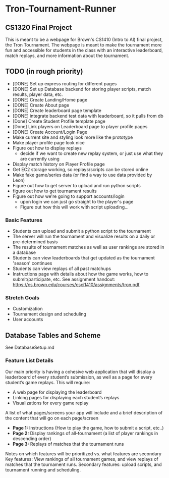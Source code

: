 # Tron-Tournament-Runner

## CS1320 Final Project

This is meant to be a webpage for Brown's CS1410 (Intro to AI) final project, the Tron Tournament. The webpage is meant to make the tournament more fun and accessible for students in the class with an interactive leaderboard, match replays, and more information about the tournament.

## TODO (in rough priority)

- [DONE] Set up express routing for different pages
- [DONE] Set up Database backend for storing player scripts, match results, player data, etc.
- [DONE] Create Landing/Home page
- [DONE] Create About page
- [DONE] Create leaderboard page template
- [DONE] integrate backend test data with leaderboard, so it pulls from db
- [Done] Create Student Profile template page
- [Done] Link players on Leaderboard page to player profile pages
- [DONE] Create Account/Login Page
- Make current site and styling look more like the prototype
- Make player profile page look nice
- Figure out how to display replays
  - decide if we want to create new replay system, or just use what they are currently using
- Display match history on Player Profile page
- Get EC2 storage working, so replays/scripts can be stored online
- Make fake game/series data (or find a way to use data provided by Leon)
- Figure out how to get server to upload and run python scripts
- figure out how to get tournament results
- Figure out how we're going to support accounts/login
    - upon login we can just go straight to the player's page
  - Figure out how this will work with script uploading...

### Basic Features

- Students can upload and submit a python script to the tournament
- The server will run the tournament and visualize results on a daily or pre-determined basis
- The results of tournament matches as well as user rankings are stored in a database
- Students can view leaderboards that get updated as the tournament 'season' continues
- Students can view replays of all past matchups
- Instructions page with details about how the game works, how to submit/participate, etc.
See assignment handout: <https://cs.brown.edu/courses/csci1410/assignments/tron.pdf>

### Stretch Goals

- Customization
- Tournament design and scheduling
- User accounts

## Database Tables and Scheme

See DatabaseSetup.md

### Feature List Details

Our main priority is having a cohesive web application that will display a leaderboard of every student’s submission, as well as a page for every student’s game replays. This will require:

- A web page for displaying the leaderboard
- Linking pages for displaying each student’s replays
- Visualizations for every game replay

A list of what pages/screens your app will include and a brief description of the content that will go on each page/screen

- **Page 1:** Instructions (How to play the game, how to submit a script, etc..)
- **Page 2:** Display rankings of all-tournament (a list of player rankings in descending order)
- **Page 3:** Replays of matches that the tournament runs

Notes on which features will be prioritized vs. what features are secondary
Key features: View rankings of all tournament games, and view replays of matches that the tournament runs.
Secondary features: upload scripts, and tournament running and scheduling.
